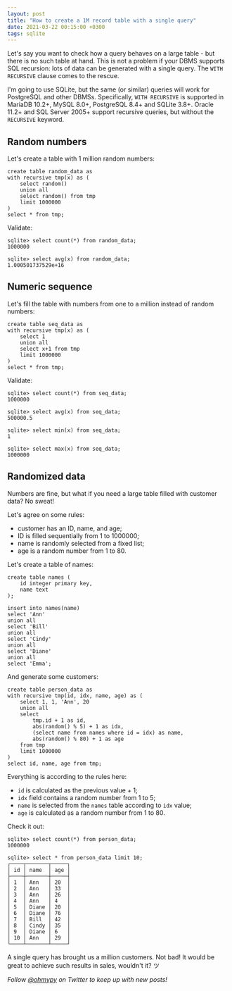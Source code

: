 ```yaml
---
layout: post
title: "How to create a 1M record table with a single query"
date: 2021-03-22 00:15:00 +0300
tags: sqlite
---
```


Let's say you want to check how a query behaves on a large table - but there is no such table at hand. This is not a problem if your DBMS supports SQL recursion: lots of data can be generated with a single query. The `WITH RECURSIVE` clause comes to the rescue.

I'm going to use SQLite, but the same (or similar) queries will work for PostgreSQL and other DBMSs. Specifically, `WITH RECURSIVE` is supported in MariaDB 10.2+, MySQL 8.0+, PostgreSQL 8.4+ and SQLite 3.8+. Oracle 11.2+ and SQL Server 2005+ support recursive queries, but without the `RECURSIVE` keyword.

## Random numbers

Let's create a table with 1 million random numbers:

```
create table random_data as
with recursive tmp(x) as (
    select random()
    union all
    select random() from tmp
    limit 1000000
)
select * from tmp;
```

Validate:

```
sqlite> select count(*) from random_data;
1000000

sqlite> select avg(x) from random_data;
1.000501737529e+16
```

## Numeric sequence

Let's fill the table with numbers from one to a million instead of random numbers:

```
create table seq_data as
with recursive tmp(x) as (
    select 1
    union all
    select x+1 from tmp
    limit 1000000
)
select * from tmp;
```

Validate:

```
sqlite> select count(*) from seq_data;
1000000

sqlite> select avg(x) from seq_data;
500000.5

sqlite> select min(x) from seq_data;
1

sqlite> select max(x) from seq_data;
1000000
```

## Randomized data

Numbers are fine, but what if you need a large table filled with customer data? No sweat!

Let's agree on some rules:

-   customer has an ID, name, and age;
-   ID is filled sequentially from 1 to 1000000;
-   name is randomly selected from a fixed list;
-   age is a random number from 1 to 80.

Let's create a table of names:

```
create table names (
    id integer primary key,
    name text
);

insert into names(name)
select 'Ann'
union all
select 'Bill'
union all
select 'Cindy'
union all
select 'Diane'
union all
select 'Emma';
```

And generate some customers:

```
create table person_data as
with recursive tmp(id, idx, name, age) as (
    select 1, 1, 'Ann', 20
    union all
    select
        tmp.id + 1 as id,
        abs(random() % 5) + 1 as idx,
        (select name from names where id = idx) as name,
        abs(random() % 80) + 1 as age
    from tmp
    limit 1000000
)
select id, name, age from tmp;
```

Everything is according to the rules here:

-   `id` is calculated as the previous value + 1;
-   `idx` field contains a random number from 1 to 5;
-   `name` is selected from the `names` table according to `idx` value;
-   `age` is calculated as a random number from 1 to 80.

Check it out:

```
sqlite> select count(*) from person_data;
1000000

sqlite> select * from person_data limit 10;
┌────┬───────┬─────┐
│ id │ name  │ age │
├────┼───────┼─────┤
│ 1  │ Ann   │ 20  │
│ 2  │ Ann   │ 33  │
│ 3  │ Ann   │ 26  │
│ 4  │ Ann   │ 4   │
│ 5  │ Diane │ 20  │
│ 6  │ Diane │ 76  │
│ 7  │ Bill  │ 42  │
│ 8  │ Cindy │ 35  │
│ 9  │ Diane │ 6   │
│ 10 │ Ann   │ 29  │
└────┴───────┴─────┘
```

A single query has brought us a million customers. Not bad! It would be great to achieve such results in sales, wouldn't it? ツ

_Follow [@ohmypy](https://twitter.com/ohmypy) on Twitter to keep up with new posts!_

